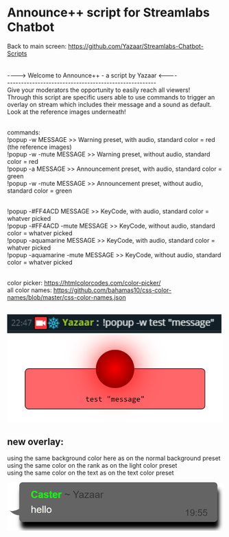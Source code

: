 # Announce++ script for Streamlabs Chatbot
Back to main screen: https://github.com/Yazaar/Streamlabs-Chatbot-Scripts <br>
<br><br>
----> Welcome to Announce++ - a script by Yazaar  <----<br>
------------------------------------------------------<br>
Give your moderators the opportunity to easily reach all viewers!<br>
Through this script are specific users able to use commands to trigger an overlay on stream which includes their message and a sound as default. Look at the reference images underneath!<br><br>

commands:<br>
!popup -w MESSAGE >> Warning preset, with audio, standard color = red (the reference images)<br>
!popup -w -mute MESSAGE >> Warning preset, without audio, standard color = red<br>
!popup -a MESSAGE >> Announcement preset, with audio, standard color = green<br>
!popup -w -mute MESSAGE >> Announcement preset, without audio, standard color = green<br><br>

!popup -#FF4ACD MESSAGE >> KeyCode, with audio, standard color = whatver picked<br>
!popup -#FF4ACD -mute MESSAGE >> KeyCode, without audio, standard color = whatver picked<br>
!popup -aquamarine MESSAGE >> KeyCode, with audio, standard color = whatver picked<br>
!popup -aquamarine -mute MESSAGE >> KeyCode, without audio, standard color = whatver picked<br><br>

color picker: https://htmlcolorcodes.com/color-picker/<br>
all color names: https://github.com/bahamas10/css-color-names/blob/master/css-color-names.json<br><br>

<img src="https://github.com/Yazaar/Project-Assets/blob/master/Streamlabs%20-%20Warn%26Announce/IMG1.PNG" alt="" width="500">
<img src="https://github.com/Yazaar/Project-Assets/blob/master/Streamlabs%20-%20Warn%26Announce/IMG2.PNG" alt="" width="1000">
<h2>new overlay:</h2>
<p>using the same background color here as on the normal background preset<br>
using the same color on the rank as on the light color preset<br>
using the same color on the text as on the text color preset</p>
<img src="https://github.com/Yazaar/Project-Assets/blob/master/Streamlabs%20-%20Warn&Announce/img3.png?raw=true" alt="" width="1000">
